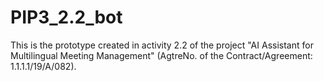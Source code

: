 # PIP3_2.2_bot
This is the prototype created in activity 2.2 of the project "AI Assistant for Multilingual Meeting Management" (AgtreNo. of the Contract/Agreement: 1.1.1.1/19/A/082).
